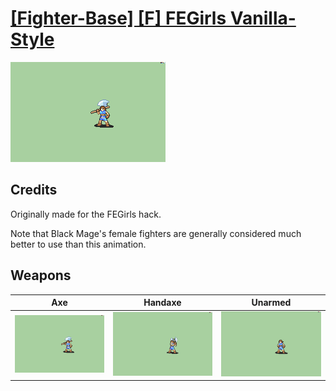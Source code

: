 # [\[Fighter-Base\] \[F\] FEGirls Vanilla-Style](./)

<img src="./3.%20Axe/Axe_000.png" alt="[Fighter-Base] [F] FEGirls Vanilla-Style standing" />

## Credits

Originally made for the FEGirls hack.

Note that Black Mage's female fighters are generally considered much better to use than this animation.

## Weapons


|Axe |Handaxe |Unarmed |
|  :---: | :---: | :---: |
| <img alt="Axe animation" src="./3.%20Axe/Axe.gif" /> | <img alt="Handaxe animation" src="./4.%20Handaxe/Handaxe.gif" /> | <img alt="Unarmed animation" src="./8.%20Unarmed/Unarmed.gif" /> |

